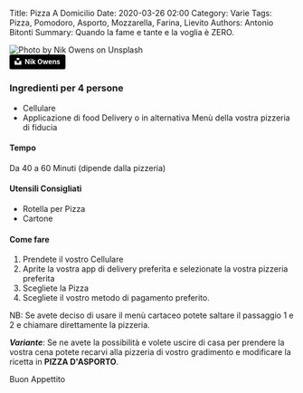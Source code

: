 Title: Pizza A Domicilio
Date: 2020-03-26 02:00
Category: Varie
Tags: Pizza, Pomodoro, Asporto, Mozzarella, Farina, Lievito
Authors: Antonio Bitonti
Summary: Quando la fame e tante e la voglia è ZERO.


<div class="uk-thumbnail uk-thumbnail-small">
    <img src="{attach}images/nik-owens-40OJLYVWeeM-unsplash.jpg" alt="Photo by Nik Owens on Unsplash">
</div>
<a style="background-color:black;color:white;text-decoration:none;padding:4px 6px;font-family:-apple-system, BlinkMacSystemFont, &quot;San Francisco&quot;, &quot;Helvetica Neue&quot;, Helvetica, Ubuntu, Roboto, Noto, &quot;Segoe UI&quot;, Arial, sans-serif;font-size:12px;font-weight:bold;line-height:1.2;display:inline-block;border-radius:3px" href="https://unsplash.com/@nik_owens?utm_medium=referral&amp;utm_campaign=photographer-credit&amp;utm_content=creditBadge" target="_blank" rel="noopener noreferrer" title="Download free do whatever you want high-resolution photos from Nik Owens"><span style="display:inline-block;padding:2px 3px"><svg xmlns="http://www.w3.org/2000/svg" style="height:12px;width:auto;position:relative;vertical-align:middle;top:-2px;fill:white" viewBox="0 0 32 32"><title>unsplash-logo</title><path d="M10 9V0h12v9H10zm12 5h10v18H0V14h10v9h12v-9z"></path></svg></span><span style="display:inline-block;padding:2px 3px">Nik Owens</span>
</a>


### Ingredienti per 4 persone

- Cellulare
- Applicazione di food Delivery o in alternativa Menù della vostra pizzeria di fiducia

#### Tempo
Da 40 a 60 Minuti (dipende dalla pizzeria)

#### Utensili Consigliati
- Rotella per Pizza
- Cartone


#### Come fare
1. Prendete il vostro Cellulare
2. Aprite la vostra app di delivery preferita e selezionate la vostra pizzeria preferita
3. Scegliete la Pizza
4. Scegliete il vostro metodo di pagamento preferito.

NB: Se avete deciso di usare il menù cartaceo potete saltare il passaggio 1 e 2 e chiamare direttamente la pizzeria.

***Variante***: Se ne avete la possibilità e volete uscire di casa per prendere la vostra cena potete recarvi alla pizzeria di vostro gradimento e modificare la ricetta in **PIZZA D'ASPORTO**.

Buon Appettito
